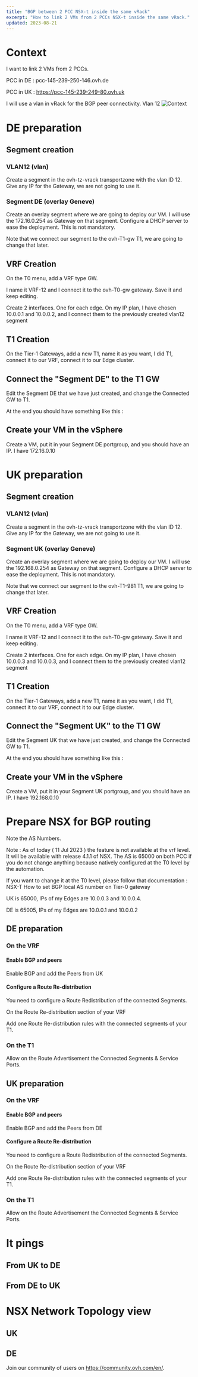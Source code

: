 ```yaml
---
title: "BGP between 2 PCC NSX-t inside the same vRack"
excerpt: "How to link 2 VMs from 2 PCCs NSX-t inside the same vRack."
updated: 2023-08-21
---
```

 
# Context
I want to link 2 VMs from 2 PCCs.



PCC in DE : pcc-145-239-250-146.ovh.de

PCC in UK : https://pcc-145-239-249-80.ovh.uk

I will use a vlan in vRack for the BGP peer connectivity. Vlan 12
![Context](images/1.png)

# DE preparation
## Segment creation
### VLAN12 (vlan)
Create a segment in the ovh-tz-vrack transportzone with the vlan ID 12. Give any IP for the Gateway, we are not going to use it.

### Segment DE (overlay Geneve)
Create an overlay segment where we are going to deploy our VM. I will use the 172.16.0.254 as Gateway on that segment. Configure a DHCP server to ease the deployment. This is not mandatory.

Note that we connect our segment to the ovh-T1-gw T1, we are going to change that later.

## VRF Creation
On the T0 menu, add a VRF type GW.

I name it VRF-12 and I connect it to the ovh-T0-gw gateway. Save it and keep editing.

Create 2 interfaces. One for each edge. On my IP plan, I have chosen 10.0.0.1 and 10.0.0.2, and I connect them to the previously created vlan12 segment

## T1 Creation
On the Tier-1 Gateways, add a new T1, name it as you want, I did T1, connect it to our VRF, connect it to our Edge cluster.

## Connect the "Segment DE" to the T1 GW
Edit the Segment DE that we have just created, and change the Connected GW to T1.

At the end you should have something like this :

## Create your VM in the vSphere
Create a VM, put it in your Segment DE portgroup, and you should have an IP. I have 172.16.0.10

# UK preparation
## Segment creation
### VLAN12 (vlan)
Create a segment in the ovh-tz-vrack transportzone with the vlan ID 12. Give any IP for the Gateway, we are not going to use it.

### Segment UK (overlay Geneve)
Create an overlay segment where we are going to deploy our VM. I will use the 192.168.0.254 as Gateway on that segment. Configure a DHCP server to ease the deployment. This is not mandatory.

Note that we connect our segment to the ovh-T1-981 T1, we are going to change that later.

## VRF Creation
On the T0 menu, add a VRF type GW.

I name it VRF-12 and I connect it to the ovh-T0-gw gateway. Save it and keep editing.

Create 2 interfaces. One for each edge. On my IP plan, I have chosen 10.0.0.3 and 10.0.0.3, and I connect them to the previously created vlan12 segment

## T1 Creation
On the Tier-1 Gateways, add a new T1, name it as you want, I did T1, connect it to our VRF, connect it to our Edge cluster.

## Connect the "Segment UK" to the T1 GW
Edit the Segment UK that we have just created, and change the Connected GW to T1.

At the end you should have something like this :

## Create your VM in the vSphere
Create a VM, put it in your Segment UK portgroup, and you should have an IP. I have 192.168.0.10

# Prepare NSX for BGP routing
Note the AS Numbers.

Note : As of today ( 11 Jul 2023 ) the feature is not available at the vrf level. It will be available with release 4.1.1 of NSX. The AS is 65000 on both PCC if you do not change anything because natively configured at the T0 level by the automation.

If you want to change it at the T0 level, please follow that documentation : NSX-T How to set BGP local AS number on Tier-0 gateway

UK is 65000, IPs of my Edges are 10.0.0.3 and 10.0.0.4.

DE is 65005, IPs of my Edges are 10.0.0.1 and 10.0.0.2

## DE preparation
### On the VRF
#### Enable BGP and peers
Enable BGP and add the Peers from UK

#### Configure a Route Re-distribution
You need to configure a Route Redistribution of the connected Segments.

On the Route Re-distribution section of your VRF

Add one Route Re-distribution rules with the connected segments of your T1.

### On the T1
Allow on the Route Advertisement the Connected Segments & Service Ports.

## UK preparation
### On the VRF
#### Enable BGP and peers
Enable BGP and add the Peers from DE

#### Configure a Route Re-distribution
You need to configure a Route Redistribution of the connected Segments.

On the Route Re-distribution section of your VRF

Add one Route Re-distribution rules with the connected segments of your T1.

### On the T1
Allow on the Route Advertisement the Connected Segments & Service Ports.

# It pings
## From UK to DE

## From DE to UK

# NSX Network Topology view
## UK

## DE
  
Join our community of users on <https://community.ovh.com/en/>.

